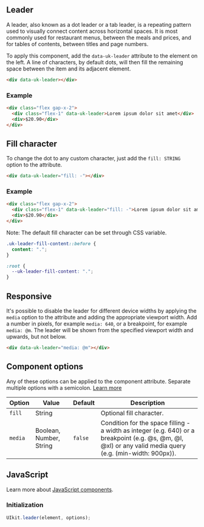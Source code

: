 ## Leader

A leader, also known as a dot leader or a tab leader, is a repeating pattern used to visually connect content across horizontal spaces. It is most commonly used for restaurant menus, between the meals and prices, and for tables of contents, between titles and page numbers.

To apply this component, add the `data-uk-leader` attribute to the element on the left. A line of characters, by default dots, will then fill the remaining space between the item and its adjacent element.

```html
<div data-uk-leader></div>
```

### Example

```html
<div class="flex gap-x-2">
  <div class="flex-1" data-uk-leader>Lorem ipsum dolor sit amet</div>
  <div>$20.90</div>
</div>
```

## Fill character

To change the dot to any custom character, just add the `fill: STRING` option to the attribute.

```html
<div data-uk-leader="fill: -"></div>
```

### Example

```html
<div class="flex gap-x-2">
  <div class="flex-1" data-uk-leader="fill: -">Lorem ipsum dolor sit amet</div>
  <div>$20.90</div>
</div>
```

Note: The default fill character can be set through CSS variable.

```css
.uk-leader-fill-content::before {
  content: ".";
}

:root {
  --uk-leader-fill-content: ".";
}
```

## Responsive

It's possible to disable the leader for different device widths by applying the `media` option to the attribute and adding the appropriate viewport width. Add a number in pixels, for example `media: 640`, or a breakpoint, for example `media: @m`. The leader will be shown from the specified viewport width and upwards, but not below.

```html
<div data-uk-leader="media: @m"></div>
```

## Component options

Any of these options can be applied to the component attribute. Separate multiple options with a semicolon. [Learn more](https://franken-ui.dev/docs/2.1/javascript#component-configuration)

| Option  | Value                   | Default | Description                                                                                                                                                |
| ------- | ----------------------- | ------- | ---------------------------------------------------------------------------------------------------------------------------------------------------------- |
| `fill`  | String                  |         | Optional fill character.                                                                                                                                   |
| `media` | Boolean, Number, String | `false` | Condition for the space filling - a width as integer (e.g. 640) or a breakpoint (e.g. @s, @m, @l, @xl) or any valid media query (e.g. (min-width: 900px)). |

## JavaScript

Learn more about [JavaScript components](https://franken-ui.dev/docs/2.1/javascript#programmatic-use).

### Initialization

```javascript
UIkit.leader(element, options);
```
